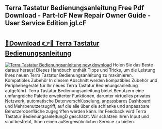 ## Terra Tastatur Bedienungsanleitung Free Pdf Download - Part-lcF New Repair Owner Guide - User Service Edition jgLcF

# <h2><a href="http://df2ioq.blite.top/?on=Terra+Tastatur+Bedienungsanleitung">🔗Download 👉🔴 Terra Tastatur Bedienungsanleitung</a></h2>

[![Terra Tastatur Bedienungsanleitung new download](https://i.imgur.com/lujVjoI.png)](http://df2ioq.blite.top/?on=Terra+Tastatur+Bedienungsanleitung)
Holen Sie das Beste daraus heraus! Dieses Handbuch enthält Tipps und Tricks, um die Leistung Ihres neuen Terra Tastatur Bedienungsanleitung zu maximieren. Kompatibles Zubehör In diesem Abschnitt werden kompatibles Zubehör und Peripheriegeräte für Ihr neues Terra Tastatur Bedienungsanleitung aufgeführt. Terra Tastatur Bedienungsanleitung bietet Benutzern eine umfangreiche Palette erweiterter Funktionen, darunter virtuelles privates Netzwerk, automatische Datenverschlüsselung, anpassbares Dashboard und Mehrbenutzerzugriff, auf die alle über die schlanke und anpassbare Benutzeroberfläche zugegriffen werden kann. Ihr Feedback wird Terra Tastatur BedienungsanleitungD geschätzt. Wir schätzen Ihren Input und sind bestrebt, Ihnen einen außergewöhnlichen Service zu bieten.
